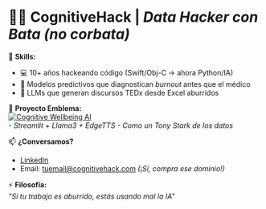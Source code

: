 # 👨‍🔬 **CognitiveHack** | *Data Hacker con Bata (no corbata)*  

🔧 **Skills:**  
- 💻 10+ años hackeando código (Swift/Obj-C → ahora Python/IA)  
- 🧠 Modelos predictivos que diagnostican *burnout* antes que el médico  
- 🎤 LLMs que generan discursos TEDx desde Excel aburridos  

🚀 **Proyecto Emblema:**  
[![Cognitive Wellbeing AI](https://img.shields.io/badge/🚀-Live_Demo-FF4B4B)](https://github.com/CognitiveHack/cognitive-wellbeing-ai)  
*- Streamlit + Llama3 + EdgeTTS - Como un Tony Stark de los datos*  

📫 **¿Conversamos?**  
- [LinkedIn](https://linkedin.com/in/tuperfil)  
- Email: tuemail@cognitivehack.com *(¡Sí, compra ese dominio!)*  

⚡ **Filosofía:**  
*"Si tu trabajo es aburrido, estás usando mal la IA"*  
